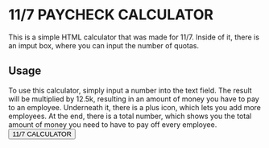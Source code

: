 # 11/7 PAYCHECK CALCULATOR

This is a simple HTML calculator that was made for 11/7. Inside of it, there is an imput box, where you can input the number of quotas.

## Usage

To use this calculator, simply input a number into the text field. The result will be multiplied by 12.5k, resulting in an amount of money you have to pay to an employee.
Underneath it, there is a plus icon, which lets you add more employees. At the end, there is a total number, which shows you the total amount of money you need to have to pay off every employee.
<a href="https://findouticly.github.io/calculator.html"> <button>11/7 CALCULATOR</button> </a>
